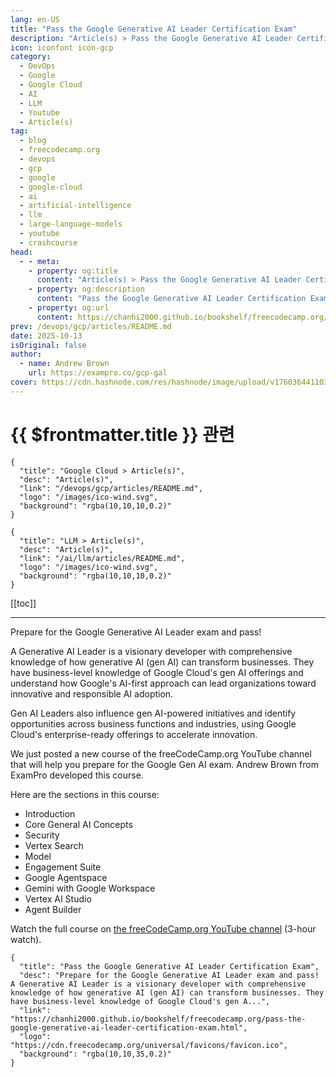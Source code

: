 ```yaml
---
lang: en-US
title: "Pass the Google Generative AI Leader Certification Exam"
description: "Article(s) > Pass the Google Generative AI Leader Certification Exam"
icon: iconfont icon-gcp
category:
  - DevOps
  - Google
  - Google Cloud
  - AI
  - LLM
  - Youtube
  - Article(s)
tag:
  - blog
  - freecodecamp.org
  - devops
  - gcp
  - google
  - google-cloud
  - ai
  - artificial-intelligence
  - llm
  - large-language-models
  - youtube
  - crashcourse
head:
  - - meta:
    - property: og:title
      content: "Article(s) > Pass the Google Generative AI Leader Certification Exam"
    - property: og:description
      content: "Pass the Google Generative AI Leader Certification Exam"
    - property: og:url
      content: https://chanhi2000.github.io/bookshelf/freecodecamp.org/pass-the-google-generative-ai-leader-certification-exam.html
prev: /devops/gcp/articles/README.md
date: 2025-10-13
isOriginal: false
author:
  - name: Andrew Brown
    url: https://exampro.co/gcp-gal
cover: https://cdn.hashnode.com/res/hashnode/image/upload/v1760364411037/aadc2471-a1f1-4709-9400-6b79c54bf1e5.png
---
```


# {{ $frontmatter.title }} 관련

```component VPCard
{
  "title": "Google Cloud > Article(s)",
  "desc": "Article(s)",
  "link": "/devops/gcp/articles/README.md",
  "logo": "/images/ico-wind.svg",
  "background": "rgba(10,10,10,0.2)"
}
```

```component VPCard
{
  "title": "LLM > Article(s)",
  "desc": "Article(s)",
  "link": "/ai/llm/articles/README.md",
  "logo": "/images/ico-wind.svg",
  "background": "rgba(10,10,10,0.2)"
}
```

[[toc]]

---

<SiteInfo
  name="Pass the Google Generative AI Leader Certification Exam"
  desc="Prepare for the Google Generative AI Leader exam and pass! A Generative AI Leader is a visionary developer with comprehensive knowledge of how generative AI (gen AI) can transform businesses. They have business-level knowledge of Google Cloud's gen A..."
  url="https://freecodecamp.org/news/pass-the-google-generative-ai-leader-certification-exam"
  logo="https://cdn.freecodecamp.org/universal/favicons/favicon.ico"
  preview="https://cdn.hashnode.com/res/hashnode/image/upload/v1760364411037/aadc2471-a1f1-4709-9400-6b79c54bf1e5.png"/>

Prepare for the Google Generative AI Leader exam and pass!

A Generative AI Leader is a visionary developer with comprehensive knowledge of how generative AI (gen AI) can transform businesses. They have business-level knowledge of Google Cloud's gen AI offerings and understand how Google's AI-first approach can lead organizations toward innovative and responsible AI adoption.

Gen AI Leaders also influence gen AI-powered initiatives and identify opportunities across business functions and industries, using Google Cloud's enterprise-ready offerings to accelerate innovation.

We just posted a new course of the freeCodeCamp.org YouTube channel that will help you prepare for the Google Gen AI exam. Andrew Brown from ExamPro developed this course.

Here are the sections in this course:

- Introduction
- Core General AI Concepts
- Security
- Vertex Search
- Model
- Engagement Suite
- Google Agentspace
- Gemini with Google Workspace
- Vertex AI Studio
- Agent Builder

Watch the full course on [<VPIcon icon="fa-brands fa-youtube"/>the freeCodeCamp.org YouTube channel](https://youtu.be/30diF8dKpAY) (3-hour watch).

<VidStack src="youtube/30diF8dKpAY" />

<!-- TODO: add ARTICLE CARD -->
```component VPCard
{
  "title": "Pass the Google Generative AI Leader Certification Exam",
  "desc": "Prepare for the Google Generative AI Leader exam and pass! A Generative AI Leader is a visionary developer with comprehensive knowledge of how generative AI (gen AI) can transform businesses. They have business-level knowledge of Google Cloud's gen A...",
  "link": "https://chanhi2000.github.io/bookshelf/freecodecamp.org/pass-the-google-generative-ai-leader-certification-exam.html",
  "logo": "https://cdn.freecodecamp.org/universal/favicons/favicon.ico",
  "background": "rgba(10,10,35,0.2)"
}
```
